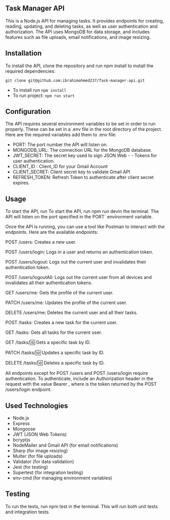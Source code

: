 
## Task Manager API

This is a Node.js API for managing tasks. It provides endpoints for creating, reading, updating, and deleting tasks, as well as user authentication and authorization. The API uses MongoDB for data storage, and includes features such as file uploads, email notifications, and image resizing.
## Installation

To install the API, clone the repository and run npm install to install the required dependencies:

`git clone git@github.com:ibrahimahmed237/Task-manager-api.git`

- To install run `npm install`
- To run project: `npm run start`
## Configuration

The API requires several environment variables to be set in order to run properly. These can be set in a .env file in the root directory of the project. Here are the required variables add them to .env file:


- PORT: The port number the API will listen on.
- MONGODB_URL: The connection URL for the MongoDB database.
- JWT_SECRET: The secret key used to sign JSON Web - - Tokens for user authentication.
- CLIENT_ID : Client_ID for your Gmail Account
- CLIENT_SECRET: Client secret key to validate Gmail API
- REFRESH_TOKEN: Refresh Token to authenticate after client secret expires.
## Usage

To start the API, run To start the API, run npm run devin the terminal. The API will listen on the port specified in the PORT` environment variable.

Once the API is running, you can use a tool like Postman to interact with the endpoints. Here are the available endpoints:

POST /users: Creates a new user.

POST /users/login: Logs in a user and returns an authentication token.

POST /users/logout: Logs out the current user and invalidates their authentication token.

POST /users/logoutAll: Logs out the current user from all devices and invalidates all their authentication tokens.

GET /users/me: Gets the profile of the current user.

PATCH /users/me: Updates the profile of the current user.

DELETE /users/me: Deletes the current user and all their tasks.

POST /tasks: Creates a new task for the current user.

GET /tasks: Gets all tasks for the current user.

GET /tasks/:id: Gets a specific task by ID.

PATCH /tasks/:id: Updates a specific task by ID.

DELETE /tasks/:id: Deletes a specific task by ID.

All endpoints except for POST /users and POST /users/login require authentication. To authenticate, include an Authorization header in the request with the value Bearer <authentication-token>, where <authentication-token> is the token returned by the POST /users/login endpoint.
## Used Technologies

- Node.js
- Express
- Mongoose
- JWT (JSON Web Tokens)
- bcryptjs
- NodeMailer and Gmail API (for email notifications)
- Sharp (for image resizing)
- Multer (for file uploads)
- Validator (for data validation)
- Jest (for testing)
- Supertest (for integration testing)
- env-cmd (for managing environment variables)
## Testing

To run the tests, run npm test in the terminal. This will run both unit tests and integration tests.
